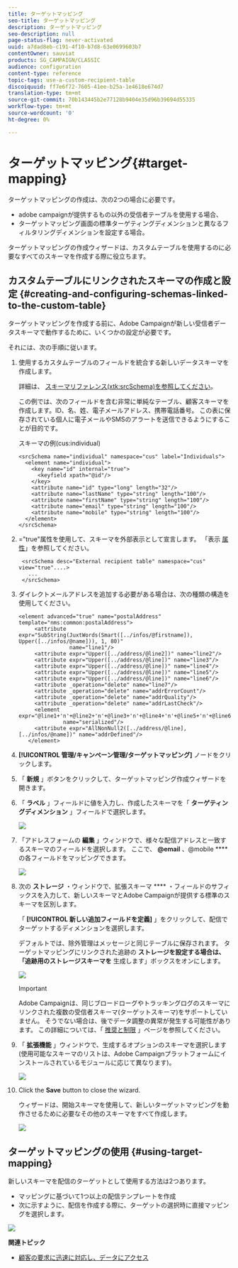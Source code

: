 ```yaml
---
title: ターゲットマッピング
seo-title: ターゲットマッピング
description: ターゲットマッピング
seo-description: null
page-status-flag: never-activated
uuid: a7dad8eb-c191-4f10-b7d8-63e0699603b7
contentOwner: sauviat
products: SG_CAMPAIGN/CLASSIC
audience: configuration
content-type: reference
topic-tags: use-a-custom-recipient-table
discoiquuid: ff7e6f72-7605-41ee-b25a-1e4618e674d7
translation-type: tm+mt
source-git-commit: 70b143445b2e77128b9404e35d96b39694d55335
workflow-type: tm+mt
source-wordcount: '0'
ht-degree: 0%

---
```



# ターゲットマッピング{#target-mapping}

ターゲットマッピングの作成は、次の2つの場合に必要です。

* adobe campaignが提供するもの以外の受信者テーブルを使用する場合、
* ターゲットマッピング画面の標準ターゲティングディメンションと異なるフィルタリングディメンションを設定する場合。

ターゲットマッピングの作成ウィザードは、カスタムテーブルを使用するのに必要なすべてのスキーマを作成する際に役立ちます。

## カスタムテーブルにリンクされたスキーマの作成と設定 {#creating-and-configuring-schemas-linked-to-the-custom-table}

ターゲットマッピングを作成する前に、Adobe Campaignが新しい受信者データスキーマで動作するために、いくつかの設定が必要です。

それには、次の手順に従います。

1. 使用するカスタムテーブルのフィールドを統合する新しいデータスキーマを作成します。

   詳細は、 [スキーマリファレンス(xtk:srcSchema)を参照してください](../../configuration/using/about-schema-reference.md)。

   この例では、次のフィールドを含む非常に単純なテーブル、顧客スキーマを作成します。ID、名、姓、電子メールアドレス、携帯電話番号。 この表に保存されている個人に電子メールやSMSのアラートを送信できるようにすることが目的です。

   スキーマの例(cus:individual)

   ```
   <srcSchema name="individual" namespace="cus" label="Individuals">
     <element name="individual">
       <key name="id" internal="true">
         <keyfield xpath="@id"/>
       </key>
       <attribute name="id" type="long" length="32"/>
       <attribute name="lastName" type="string" length="100"/>
       <attribute name="firstName" type="string" length="100"/>
       <attribute name="email" type="string" length="100"/>
       <attribute name="mobile" type="string" length="100"/>
     </element>
   </srcSchema>
   ```

1. =&quot;true&quot;属性を使用して、スキーマを外部表示として宣言します。 「表示 [属性](../../configuration/using/schema-characteristics.md#the-view-attribute)」を参照してください。

   ```
    <srcSchema desc="External recipient table" namespace="cus" view="true"....>
      ...
    </srcSchema>
   ```

1. ダイレクトメールアドレスを追加する必要がある場合は、次の種類の構造を使用してください。

   ```
   <element advanced="true" name="postalAddress" template="nms:common:postalAddress">
        <attribute expr="SubString(JuxtWords(Smart([../infos/@firstname]), Upper([../infos/@name])), 1, 80)"
                   name="line1"/>
        <attribute expr="Upper([../address/@line2])" name="line2"/>
        <attribute expr="Upper([../address/@line])" name="line3"/>
        <attribute expr="Upper([../address/@line])" name="line4"/>
        <attribute expr="Upper([../address/@line])" name="line5"/>
        <attribute expr="Upper([../address/@line])" name="line6"/>
        <attribute _operation="delete" name="line7"/>
        <attribute _operation="delete" name="addrErrorCount"/>
        <attribute _operation="delete" name="addrQuality"/>
        <attribute _operation="delete" name="addrLastCheck"/>
        <element expr="@line1+'n'+@line2+'n'+@line3+'n'+@line4+'n'+@line5+'n'+@line6"
                 name="serialized"/>
        <attribute expr="AllNonNull2([../address/@line], [../infos/@name])" name="addrDefined"/>
      </element>
   ```

1. **[!UICONTROL 管理/キャンペーン管理/ターゲットマッピング]** ノードをクリックします。
1. 「 **新規** 」ボタンをクリックして、ターゲットマッピング作成ウィザードを開きます。
1. 「 **ラベル** 」フィールドに値を入力し、作成したスキーマを「 **ターゲティングディメンション** 」フィールドで選択します。

   ![](assets/mapping_diffusion_wizard_1.png)

1. 「アドレスフォームの **編集** 」ウィンドウで、様々な配信アドレスと一致するスキーマのフィールドを選択します。 ここで、 **@email** 、@mobile **** の各フィールドをマッピングできます。

   ![](assets/mapping_diffusion_wizard_2.png)

1. 次の **ストレージ** ・ウィンドウで、拡張スキーマ **** ・フィールドのサフィックスを入力して、新しいスキーマとAdobe Campaignが提供する標準のスキーマを区別します。

   「 **[!UICONTROL 新しい追加フィールドを定義]** 」をクリックして、配信でターゲットするディメンションを選択します。

   デフォルトでは、除外管理はメッセージと同じテーブルに保存されます。 ターゲットマッピングにリンクされた追跡の **ストレージを設定する場合は、「追跡用のストレージスキーマを** 生成します」ボックスをオンにします。

   ![](assets/mapping_diffusion_wizard_3.png)

   >[!IMPORTANT]
   >
   >Adobe Campaignは、同じブロードローグやトラッキングログのスキーマにリンクされた複数の受信者スキーマ(ターゲットスキーマ)をサポートしていません。 そうでない場合は、後でデータ調整の異常が発生する可能性があります。 この詳細については、「 [推奨と制限](../../configuration/using/about-custom-recipient-table.md) 」ページを参照してください。

1. 「 **拡張機能** 」ウィンドウで、生成するオプションのスキーマを選択します(使用可能なスキーマのリストは、Adobe Campaignプラットフォームにインストールされているモジュールに応じて異なります)。

   ![](assets/mapping_diffusion_wizard_4.png)

1. Click the **Save** button to close the wizard.

   ウィザードは、開始スキーマを使用して、新しいターゲットマッピングを動作させるために必要なその他のスキーマをすべて作成します。

   ![](assets/mapping_schema_list.png)

## ターゲットマッピングの使用 {#using-target-mapping}

新しいスキーマを配信のターゲットとして使用する方法は2つあります。

* マッピングに基づいて1つ以上の配信テンプレートを作成
* 次に示すように、配信を作成する際に、ターゲットの選択時に直接マッピングを選択します。

![](assets/mapping_selection_ciblage.png)

**関連トピック**

* [顧客の要求に迅速に対応し、データにアクセス](https://helpx.adobe.com/campaign/kb/simplifying-campaign-management-acc.html#Quicklyrespondtocustomerrequeststoaccesstheirdata)